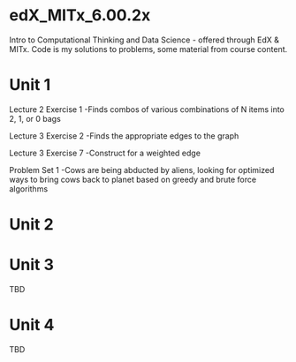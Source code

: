 # edX_MITx_6.00.2x
Intro to Computational Thinking and Data Science - offered through EdX & MITx. 
Code is my solutions to problems, some material from course content.

# Unit 1
Lecture 2 Exercise 1
-Finds combos of various combinations of N items into 2, 1, or 0 bags

Lecture 3 Exercise 2
-Finds the appropriate edges to the graph

Lecture 3 Exercise 7
-Construct for a weighted edge

Problem Set 1
-Cows are being abducted by aliens, looking for optimized ways to bring cows back to planet based on greedy and brute force algorithms

# Unit 2


# Unit 3
TBD


# Unit 4
TBD
